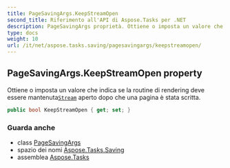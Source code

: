 ```yaml
---
title: PageSavingArgs.KeepStreamOpen
second_title: Riferimento all'API di Aspose.Tasks per .NET
description: PageSavingArgs proprietà. Ottiene o imposta un valore che indica se la routine di rendering deve essere mantenutaStream aperto dopo che una pagina è stata scritta.
type: docs
weight: 10
url: /it/net/aspose.tasks.saving/pagesavingargs/keepstreamopen/
---
```

## PageSavingArgs.KeepStreamOpen property

Ottiene o imposta un valore che indica se la routine di rendering deve essere mantenuta[`Stream`](../stream/) aperto dopo che una pagina è stata scritta.

```csharp
public bool KeepStreamOpen { get; set; }
```

### Guarda anche

* class [PageSavingArgs](../)
* spazio dei nomi [Aspose.Tasks.Saving](../../pagesavingargs/)
* assemblea [Aspose.Tasks](../../../)


